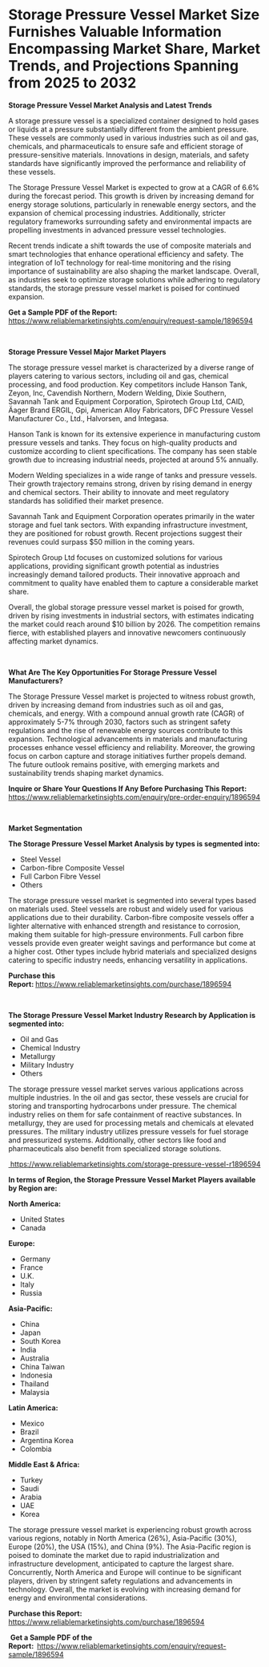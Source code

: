 <p><h1>Storage Pressure Vessel Market Size Furnishes Valuable Information Encompassing Market Share, Market Trends, and Projections Spanning from 2025 to 2032</h1></p><p><strong>Storage Pressure Vessel Market Analysis and Latest Trends</strong></p>
<p><p>A storage pressure vessel is a specialized container designed to hold gases or liquids at a pressure substantially different from the ambient pressure. These vessels are commonly used in various industries such as oil and gas, chemicals, and pharmaceuticals to ensure safe and efficient storage of pressure-sensitive materials. Innovations in design, materials, and safety standards have significantly improved the performance and reliability of these vessels.</p><p>The Storage Pressure Vessel Market is expected to grow at a CAGR of 6.6% during the forecast period. This growth is driven by increasing demand for energy storage solutions, particularly in renewable energy sectors, and the expansion of chemical processing industries. Additionally, stricter regulatory frameworks surrounding safety and environmental impacts are propelling investments in advanced pressure vessel technologies.</p><p>Recent trends indicate a shift towards the use of composite materials and smart technologies that enhance operational efficiency and safety. The integration of IoT technology for real-time monitoring and the rising importance of sustainability are also shaping the market landscape. Overall, as industries seek to optimize storage solutions while adhering to regulatory standards, the storage pressure vessel market is poised for continued expansion.</p></p>
<p><strong>Get a Sample PDF of the Report:&nbsp;</strong> <a href="https://www.reliablemarketinsights.com/enquiry/request-sample/1896594?utm_campaign=2643&utm_medium=2&utm_source=Github&utm_content=ia&utm_term=12042025&utm_id=storage-pressure-vessel">https://www.reliablemarketinsights.com/enquiry/request-sample/1896594</a></p>
<p>&nbsp;</p>
<p><strong>Storage Pressure Vessel Major Market Players</strong></p>
<p><p>The storage pressure vessel market is characterized by a diverse range of players catering to various sectors, including oil and gas, chemical processing, and food production. Key competitors include Hanson Tank, Zeyon, Inc, Cavendish Northern, Modern Welding, Dixie Southern, Savannah Tank and Equipment Corporation, Spirotech Group Ltd, CAID, Äager Brand ERGIL, Gpi, American Alloy Fabricators, DFC Pressure Vessel Manufacturer Co., Ltd., Halvorsen, and Integasa.</p><p>Hanson Tank is known for its extensive experience in manufacturing custom pressure vessels and tanks. They focus on high-quality products and customize according to client specifications. The company has seen stable growth due to increasing industrial needs, projected at around 5% annually.</p><p>Modern Welding specializes in a wide range of tanks and pressure vessels. Their growth trajectory remains strong, driven by rising demand in energy and chemical sectors. Their ability to innovate and meet regulatory standards has solidified their market presence.</p><p>Savannah Tank and Equipment Corporation operates primarily in the water storage and fuel tank sectors. With expanding infrastructure investment, they are positioned for robust growth. Recent projections suggest their revenues could surpass $50 million in the coming years.</p><p>Spirotech Group Ltd focuses on customized solutions for various applications, providing significant growth potential as industries increasingly demand tailored products. Their innovative approach and commitment to quality have enabled them to capture a considerable market share.</p><p>Overall, the global storage pressure vessel market is poised for growth, driven by rising investments in industrial sectors, with estimates indicating the market could reach around $10 billion by 2026. The competition remains fierce, with established players and innovative newcomers continuously affecting market dynamics.</p></p>
<p>&nbsp;</p>
<p><strong>What Are The Key Opportunities For Storage Pressure Vessel Manufacturers?</strong></p>
<p><p>The Storage Pressure Vessel market is projected to witness robust growth, driven by increasing demand from industries such as oil and gas, chemicals, and energy. With a compound annual growth rate (CAGR) of approximately 5-7% through 2030, factors such as stringent safety regulations and the rise of renewable energy sources contribute to this expansion. Technological advancements in materials and manufacturing processes enhance vessel efficiency and reliability. Moreover, the growing focus on carbon capture and storage initiatives further propels demand. The future outlook remains positive, with emerging markets and sustainability trends shaping market dynamics.</p></p>
<p><strong>Inquire or Share Your Questions If Any Before Purchasing This Report:</strong> <a href="https://www.reliablemarketinsights.com/enquiry/pre-order-enquiry/1896594?utm_campaign=2643&utm_medium=2&utm_source=Github&utm_content=ia&utm_term=12042025&utm_id=storage-pressure-vessel">https://www.reliablemarketinsights.com/enquiry/pre-order-enquiry/1896594</a></p>
<p>&nbsp;</p>
<p><strong>Market Segmentation</strong></p>
<p><strong>The Storage Pressure Vessel Market Analysis by types is segmented into:</strong></p>
<p><ul><li>Steel Vessel</li><li>Carbon-fibre Composite Vessel</li><li>Full Carbon Fibre Vessel</li><li>Others</li></ul></p>
<p><p>The storage pressure vessel market is segmented into several types based on materials used. Steel vessels are robust and widely used for various applications due to their durability. Carbon-fibre composite vessels offer a lighter alternative with enhanced strength and resistance to corrosion, making them suitable for high-pressure environments. Full carbon fibre vessels provide even greater weight savings and performance but come at a higher cost. Other types include hybrid materials and specialized designs catering to specific industry needs, enhancing versatility in applications.</p></p>
<p><strong>Purchase this Report:&nbsp;</strong><a href="https://www.reliablemarketinsights.com/purchase/1896594?utm_campaign=2643&utm_medium=2&utm_source=Github&utm_content=ia&utm_term=12042025&utm_id=storage-pressure-vessel">https://www.reliablemarketinsights.com/purchase/1896594</a></p>
<p>&nbsp;</p>
<p><strong>The Storage Pressure Vessel Market Industry Research by Application is segmented into:</strong></p>
<p><ul><li>Oil and Gas</li><li>Chemical Industry</li><li>Metallurgy</li><li>Military Industry</li><li>Others</li></ul></p>
<p><p>The storage pressure vessel market serves various applications across multiple industries. In the oil and gas sector, these vessels are crucial for storing and transporting hydrocarbons under pressure. The chemical industry relies on them for safe containment of reactive substances. In metallurgy, they are used for processing metals and chemicals at elevated pressures. The military industry utilizes pressure vessels for fuel storage and pressurized systems. Additionally, other sectors like food and pharmaceuticals also benefit from specialized storage solutions.</p></p>
<p><a href="https://www.reliablemarketinsights.com/storage-pressure-vessel-r1896594?utm_campaign=2643&utm_medium=2&utm_source=Github&utm_content=ia&utm_term=12042025&utm_id=storage-pressure-vessel">&nbsp;https://www.reliablemarketinsights.com/storage-pressure-vessel-r1896594</a></p>
<p><strong>In terms of Region, the Storage Pressure Vessel Market Players available by Region are:</strong></p>
<p>
    <p> <strong> North America: </strong>
        <ul>
            <li>United States</li>
            <li>Canada</li>
        </ul>
        </p> 
    <p> <strong> Europe: </strong>
        <ul>
            <li>Germany</li>
            <li>France</li>
            <li>U.K.</li>
            <li>Italy</li>
            <li>Russia</li>
        </ul>
        </p> 
    <p> <strong> Asia-Pacific: </strong>
        <ul>
            <li>China</li>
            <li>Japan</li>
            <li>South Korea</li>
            <li>India</li>
            <li>Australia</li>
            <li>China Taiwan</li>
            <li>Indonesia</li>
            <li>Thailand</li>
            <li>Malaysia</li>
        </ul>
        </p> 
    <p> <strong> Latin America: </strong>
        <ul>
            <li>Mexico</li>
            <li>Brazil</li>
            <li>Argentina Korea</li>
            <li>Colombia</li>
        </ul>
        </p> 
    <p> <strong> Middle East & Africa: </strong>
        <ul>
            <li>Turkey</li>
            <li>Saudi</li>
            <li>Arabia</li>
            <li>UAE</li>
            <li>Korea</li>
        </ul>
    </p>
    </p>
<p><p>The storage pressure vessel market is experiencing robust growth across various regions, notably in North America (26%), Asia-Pacific (30%), Europe (20%), the USA (15%), and China (9%). The Asia-Pacific region is poised to dominate the market due to rapid industrialization and infrastructure development, anticipated to capture the largest share. Concurrently, North America and Europe will continue to be significant players, driven by stringent safety regulations and advancements in technology. Overall, the market is evolving with increasing demand for energy and environmental considerations.</p></p>
<p><strong>Purchase this Report: </strong><a href="https://www.reliablemarketinsights.com/purchase/1896594?utm_campaign=2643&utm_medium=2&utm_source=Github&utm_content=ia&utm_term=12042025&utm_id=storage-pressure-vessel">https://www.reliablemarketinsights.com/purchase/1896594</a></p>
<p>&nbsp;<strong>Get a Sample PDF of the Report:&nbsp;&nbsp;</strong><a href="https://www.reliablemarketinsights.com/enquiry/request-sample/1896594?utm_campaign=2643&utm_medium=2&utm_source=Github&utm_content=ia&utm_term=12042025&utm_id=storage-pressure-vessel">https://www.reliablemarketinsights.com/enquiry/request-sample/1896594</a></p>
<p><strong></strong></p>
<p><p></p><p></p><p></p></p>